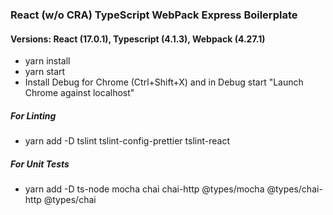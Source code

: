 ### React (w/o CRA) TypeScript WebPack Express Boilerplate

#### Versions: React (17.0.1), Typescript (4.1.3), Webpack (4.27.1)

- yarn install
- yarn start
- Install Debug for Chrome (Ctrl+Shift+X) and in Debug start "Launch Chrome against localhost"

##### For Linting

- yarn add -D tslint tslint-config-prettier tslint-react

##### For Unit Tests

- yarn add -D ts-node mocha chai chai-http @types/mocha @types/chai-http @types/chai

